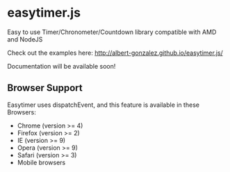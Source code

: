 easytimer.js
============

Easy to use Timer/Chronometer/Countdown library compatible with AMD and NodeJS

Check out the examples here: http://albert-gonzalez.github.io/easytimer.js/

Documentation will be available soon!

## Browser Support

Easytimer uses dispatchEvent, and this feature is available in these Browsers:

* Chrome (version >= 4)
* Firefox (version >= 2)
* IE (version >= 9)
* Opera (version >= 9)
* Safari (version >= 3)
* Mobile browsers
